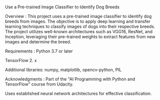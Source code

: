 Use a Pre-trained Image Classifier to Identify Dog Breeds

Overview :
 This project uses a pre-trained image classifier to identify dog breeds from images. 
 The objective is to apply deep learning and transfer learning techniques to classify images of dogs into their respective breeds. 
 The project utilizes well-known architectures such as VGG16, ResNet, and Inception, leveraging their pre-trained weights to extract features from new images and determine the breed.
 
Requirements :
Python 3.7 or later

TensorFlow 2. x

Additional libraries: numpy, matplotlib, opencv-python, PIL

Acknowledgments :
Part of the "AI Programming with Python and TensorFlow" course from Udacity.

Uses established neural network architectures for effective classification.
